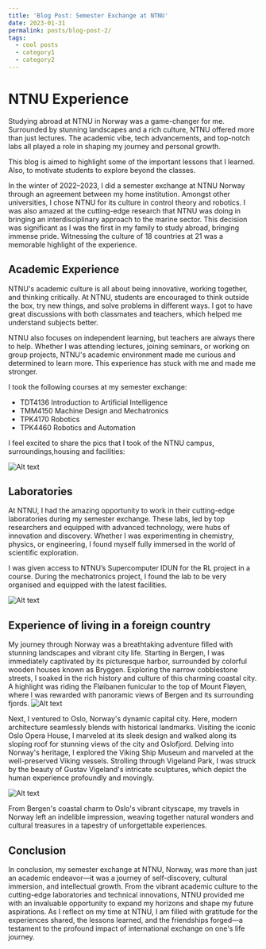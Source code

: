 ```yaml
---
title: 'Blog Post: Semester Exchange at NTNU'
date: 2023-01-31
permalink: posts/blog-post-2/
tags:
  - cool posts
  - category1
  - category2
---
```


NTNU Experience
===

Studying abroad at NTNU in Norway was a game-changer for me. Surrounded by stunning landscapes and a rich culture, NTNU offered more than just lectures. The academic vibe, tech advancements, and top-notch labs all played a role in shaping my journey and personal growth.

This blog is aimed to highlight some of the important lessons that I learned. Also, to motivate students to explore beyond the classes.

In the winter of 2022–2023, I did a semester exchange at NTNU Norway through an agreement between my home institution. Amongst other universities, I chose NTNU for its culture in control theory and robotics. I was also amazed at the cutting-edge research that NTNU was doing in bringing an interdisciplinary approach to the marine sector. This decision was significant as I was the first in my family to study abroad, bringing immense pride. Witnessing the culture of 18 countries at 21 was a memorable highlight of the experience.


Academic Experience
---

NTNU's academic culture is all about being innovative, working together, and thinking critically. At NTNU, students are encouraged to think outside the box, try new things, and solve problems in different ways. I got to have great discussions with both classmates and teachers, which helped me understand subjects better.

NTNU also focuses on independent learning, but teachers are always there to help. Whether I was attending lectures, joining seminars, or working on group projects, NTNU's academic environment made me curious and determined to learn more. This experience has stuck with me and made me stronger.

I took the following courses at my semester exchange:

- TDT4136 Introduction to Artificial Intelligence
- TMM4150 Machine Design and Mechatronics
- TPK4170 Robotics
- TPK4460 Robotics and Automation

I feel excited to share the pics that I took of the NTNU campus, surroundings,housing and facilities:

![Alt text](/profile/images/comb1.jpg )

Laboratories
---

At NTNU, I had the amazing opportunity to work in their cutting-edge laboratories during my semester exchange. These labs, led by top researchers and equipped with advanced technology, were hubs of innovation and discovery. Whether I was experimenting in chemistry, physics, or engineering, I found myself fully immersed in the world of scientific exploration.

I was given access to NTNU’s Supercomputer IDUN for the RL project in a course. During the mechatronics project, I found the lab to be very organised and equipped with the latest facilities. 

![Alt text](/profile/images/comb2.jpg )

Experience of living in a foreign country
---

My journey through Norway was a breathtaking adventure filled with stunning landscapes and vibrant city life. Starting in Bergen, I was immediately captivated by its picturesque harbor, surrounded by colorful wooden houses known as Bryggen. Exploring the narrow cobblestone streets, I soaked in the rich history and culture of this charming coastal city. A highlight was riding the Fløibanen funicular to the top of Mount Fløyen, where I was rewarded with panoramic views of Bergen and its surrounding fjords.
![Alt text](/profile/images/comb3.jpg )

Next, I ventured to Oslo, Norway's dynamic capital city. Here, modern architecture seamlessly blends with historical landmarks. Visiting the iconic Oslo Opera House, I marveled at its sleek design and walked along its sloping roof for stunning views of the city and Oslofjord. Delving into Norway's heritage, I explored the Viking Ship Museum and marveled at the well-preserved Viking vessels. Strolling through Vigeland Park, I was struck by the beauty of Gustav Vigeland's intricate sculptures, which depict the human experience profoundly and movingly.

![Alt text](/profile/images/comb4.jpg )

From Bergen's coastal charm to Oslo's vibrant cityscape, my travels in Norway left an indelible impression, weaving together natural wonders and cultural treasures in a tapestry of unforgettable experiences.

Conclusion
---

In conclusion, my semester exchange at NTNU, Norway, was more than just an academic endeavor—it was a journey of self-discovery, cultural immersion, and intellectual growth. From the vibrant academic culture to the cutting-edge laboratories and technical innovations, NTNU provided me with an invaluable opportunity to expand my horizons and shape my future aspirations. As I reflect on my time at NTNU, I am filled with gratitude for the experiences shared, the lessons learned, and the friendships forged—a testament to the profound impact of international exchange on one's life journey.